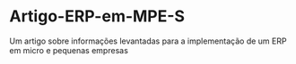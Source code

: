 # Artigo-ERP-em-MPE-S
Um artigo sobre informações levantadas para a implementação de um ERP em micro e pequenas empresas
